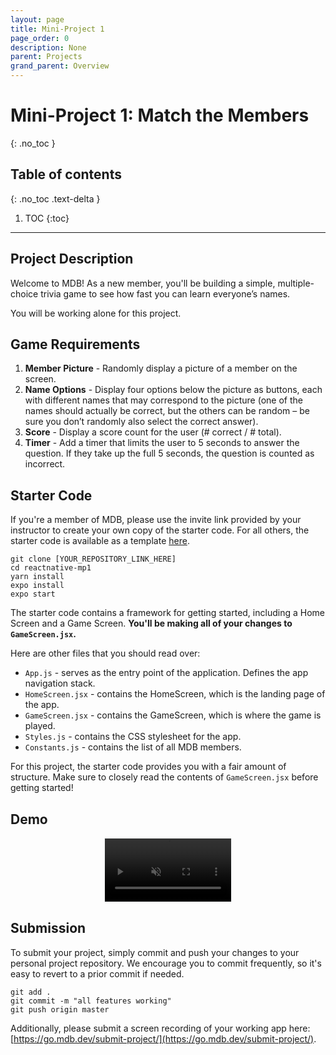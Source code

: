 ```yaml
---
layout: page
title: Mini-Project 1
page_order: 0
description: None
parent: Projects
grand_parent: Overview
---
```


# Mini-Project 1: Match the Members
{: .no_toc }

## Table of contents
{: .no_toc .text-delta }

1. TOC
{:toc}

---

## Project Description
Welcome to MDB! As a new member, you'll be building a simple, multiple-choice trivia game to see how fast you can learn everyone’s names.

You will be working alone for this project.

## Game Requirements
1. **Member Picture** - Randomly display a picture of a member on the screen.
2. **Name Options** - Display four options below the picture as buttons, each with different names that may correspond to the picture (one of the names should actually be correct, but the others can be random – be sure you don’t randomly also select the correct answer).
3. **Score** - Display a score count for the user (# correct / # total).
4. **Timer** - Add a timer that limits the user to 5 seconds to answer the question. If they take up the full 5 seconds, the question is counted as incorrect.  

## Starter Code

If you're a member of MDB, please use the invite link provided by your instructor to create your own copy of the starter code. For all others, the starter code is available as a template [here](https://github.com/mdbdev/reactnative-mp1).

```
git clone [YOUR_REPOSITORY_LINK_HERE]
cd reactnative-mp1
yarn install
expo install
expo start
```

The starter code contains a framework for getting started, including a Home Screen and a Game Screen. **You'll be making all of your changes to `GameScreen.jsx`.**

Here are other files that you should read over:

- `App.js` - serves as the entry point of the application. Defines the app navigation stack.
- `HomeScreen.jsx` - contains the HomeScreen, which is the landing page of the app.
- `GameScreen.jsx` - contains the GameScreen, which is where the game is played.
- `Styles.js` - contains the CSS stylesheet for the app.
- `Constants.js` - contains the list of all MDB members.

For this project, the starter code provides you with a fair amount of structure. Make sure to closely read the contents of `GameScreen.jsx` before getting started!

## Demo

<video muted controls width="40%" style="display:block; margin:0 auto; border-style: dotted; border-width: 1px; border-color: #ebeff0">
    <source src="./assets/mp1.mov" type="video/mp4">
</video>

## Submission

To submit your project, simply commit and push your changes to your personal project repository. We encourage you to commit frequently, so it's easy to revert to a prior commit if needed.

```
git add .
git commit -m "all features working"
git push origin master
```

Additionally, please submit a screen recording of your working app here: [https://go.mdb.dev/submit-project/](https://go.mdb.dev/submit-project/).

